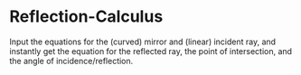 # Reflection-Calculus
Input the equations for the (curved) mirror and (linear) incident ray, and instantly get the equation for the reflected ray, the point of intersection, and the angle of incidence/reflection.
